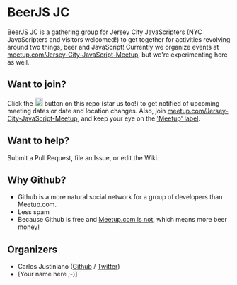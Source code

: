 BeerJS JC
=========

BeerJS JC is a gathering group for Jersey City JavaScripters (NYC JavaScripters and visitors welcomed!) to get together for activities revolving around two things, beer and JavaScript!  Currently we organize events at [meetup.com/Jersey-City-JavaScript-Meetup](http://www.meetup.com/Jersey-City-JavaScript-Meetup), but we're experimenting here as well.


Want to join?
-------------

Click the <img src="http://beerjs.github.io/sf/assets/watch.png" height="18"> button on this repo (star us too!) to get notified of upcoming meeting dates or date and location changes.  Also, join [meetup.com/Jersey-City-JavaScript-Meetup](http://www.meetup.com/Jersey-City-JavaScript-Meetup), and keep your eye on the ['Meetup' label](https://github.com/beerjs/jc/issues?labels=meetup&page=1&state=open).


Want to help?
-------------

Submit a Pull Request, file an Issue, or edit the Wiki.

Why Github?
-----------

* Github is a more natural social network for a group of developers than Meetup.com.  
* Less spam
* Because Github is free and [Meetup.com is not](http://www.meetup.com/help/Does-it-cost-money-to-start-a-Meetup-Group), which means more beer money!

Organizers
-------

* Carlos Justiniano ([Github](https://github.com/cjus) / [Twitter](https://twitter.com/cjus))
* [Your name here ;-)]
